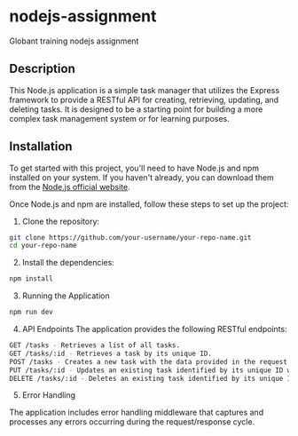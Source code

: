 # nodejs-assignment
Globant training nodejs assignment

## Description

This Node.js application is a simple task manager that utilizes the Express framework to provide a RESTful API for creating, retrieving, updating, and deleting tasks. It is designed to be a starting point for building a more complex task management system or for learning purposes.

## Installation

To get started with this project, you'll need to have Node.js and npm installed on your system. If you haven't already, you can download them from the [Node.js official website](https://nodejs.org/).

Once Node.js and npm are installed, follow these steps to set up the project:

1. Clone the repository:

```bash
git clone https://github.com/your-username/your-repo-name.git
cd your-repo-name
```

2. Install the dependencies:

```bash
npm install
```

3. Running the Application

```bash
npm run dev
```

4. API Endpoints
The application provides the following RESTful endpoints:

```bash
GET /tasks - Retrieves a list of all tasks.
GET /tasks/:id - Retrieves a task by its unique ID.
POST /tasks - Creates a new task with the data provided in the request body.
PUT /tasks/:id - Updates an existing task identified by its unique ID with the data provided in the request body.
DELETE /tasks/:id - Deletes an existing task identified by its unique ID.
```

5. Error Handling

The application includes error handling middleware that captures and processes any errors occurring during the request/response cycle.
